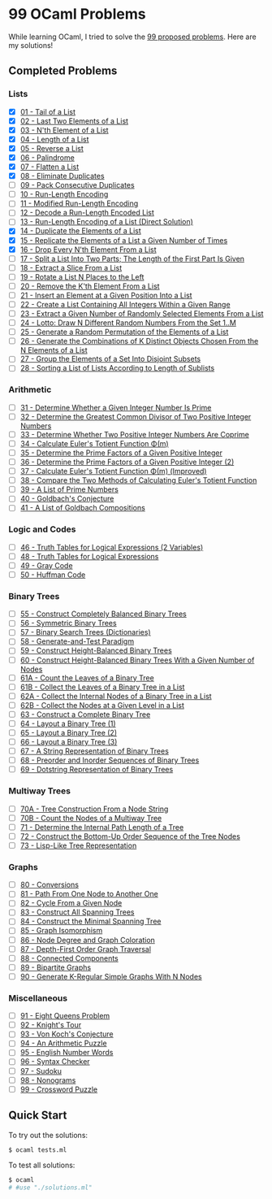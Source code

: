 # 99 OCaml Problems
While learning OCaml, I tried to solve the [99 proposed
problems](https://ocaml.org/problems). Here are my solutions!

## Completed Problems
### Lists
- [x] [01 - Tail of a List](https://ocaml.org/problems#1)
- [x] [02 - Last Two Elements of a List](https://ocaml.org/problems#2)
- [x] [03 - N'th Element of a List](https://ocaml.org/problems#3)
- [x] [04 - Length of a List](https://ocaml.org/problems#4)
- [x] [05 - Reverse a List](https://ocaml.org/problems#5)
- [x] [06 - Palindrome](https://ocaml.org/problems#6)
- [x] [07 - Flatten a List](https://ocaml.org/problems#7)
- [x] [08 - Eliminate Duplicates](https://ocaml.org/problems#8)
- [ ] [09 - Pack Consecutive Duplicates](https://ocaml.org/problems#9)
- [ ] [10 - Run-Length Encoding](https://ocaml.org/problems#10)
- [ ] [11 - Modified Run-Length Encoding](https://ocaml.org/problems#11)
- [ ] [12 - Decode a Run-Length Encoded List](https://ocaml.org/problems#12)
- [ ] [13 - Run-Length Encoding of a List (Direct Solution)](https://ocaml.org/problems#13)
- [x] [14 - Duplicate the Elements of a List](https://ocaml.org/problems#14)
- [x] [15 - Replicate the Elements of a List a Given Number of Times](https://ocaml.org/problems#15)
- [x] [16 - Drop Every N'th Element From a List](https://ocaml.org/problems#16)
- [ ] [17 - Split a List Into Two Parts; The Length of the First Part Is Given](https://ocaml.org/problems#17)
- [ ] [18 - Extract a Slice From a List](https://ocaml.org/problems#18)
- [ ] [19 - Rotate a List N Places to the Left](https://ocaml.org/problems#19)
- [ ] [20 - Remove the K'th Element From a List](https://ocaml.org/problems#20)
- [ ] [21 - Insert an Element at a Given Position Into a List](https://ocaml.org/problems#21)
- [ ] [22 - Create a List Containing All Integers Within a Given Range](https://ocaml.org/problems#22)
- [ ] [23 - Extract a Given Number of Randomly Selected Elements From a List](https://ocaml.org/problems#23)
- [ ] [24 - Lotto: Draw N Different Random Numbers From the Set 1..M](https://ocaml.org/problems#24)
- [ ] [25 - Generate a Random Permutation of the Elements of a List](https://ocaml.org/problems#25)
- [ ] [26 - Generate the Combinations of K Distinct Objects Chosen From the N Elements of a List](https://ocaml.org/problems#26)
- [ ] [27 - Group the Elements of a Set Into Disjoint Subsets](https://ocaml.org/problems#27)
- [ ] [28 - Sorting a List of Lists According to Length of Sublists](https://ocaml.org/problems#28)

### Arithmetic
- [ ] [31 - Determine Whether a Given Integer Number Is Prime](https://ocaml.org/problems#31)
- [ ] [32 - Determine the Greatest Common Divisor of Two Positive Integer Numbers](https://ocaml.org/problems#32)
- [ ] [33 - Determine Whether Two Positive Integer Numbers Are Coprime](https://ocaml.org/problems#33)
- [ ] [34 - Calculate Euler's Totient Function Φ(m)](https://ocaml.org/problems#34)
- [ ] [35 - Determine the Prime Factors of a Given Positive Integer](https://ocaml.org/problems#35)
- [ ] [36 - Determine the Prime Factors of a Given Positive Integer (2)](https://ocaml.org/problems#36)
- [ ] [37 - Calculate Euler's Totient Function Φ(m) (Improved)](https://ocaml.org/problems#37)
- [ ] [38 - Compare the Two Methods of Calculating Euler's Totient Function](https://ocaml.org/problems#38)
- [ ] [39 - A List of Prime Numbers](https://ocaml.org/problems#39)
- [ ] [40 - Goldbach's Conjecture](https://ocaml.org/problems#40)
- [ ] [41 - A List of Goldbach Compositions](https://ocaml.org/problems#41)

### Logic and Codes
- [ ] [46 - Truth Tables for Logical Expressions (2 Variables)](https://ocaml.org/problems#46)
- [ ] [48 - Truth Tables for Logical Expressions](https://ocaml.org/problems#48)
- [ ] [49 - Gray Code](https://ocaml.org/problems#49)
- [ ] [50 - Huffman Code](https://ocaml.org/problems#50)

### Binary Trees
- [ ] [55 - Construct Completely Balanced Binary Trees](https://ocaml.org/problems#55)
- [ ] [56 - Symmetric Binary Trees](https://ocaml.org/problems#56)
- [ ] [57 - Binary Search Trees (Dictionaries)](https://ocaml.org/problems#57)
- [ ] [58 - Generate-and-Test Paradigm](https://ocaml.org/problems#58)
- [ ] [59 - Construct Height-Balanced Binary Trees](https://ocaml.org/problems#59)
- [ ] [60 - Construct Height-Balanced Binary Trees With a Given Number of Nodes](https://ocaml.org/problems#60)
- [ ] [61A - Count the Leaves of a Binary Tree](https://ocaml.org/problems#61A)
- [ ] [61B - Collect the Leaves of a Binary Tree in a List](https://ocaml.org/problems#61B)
- [ ] [62A - Collect the Internal Nodes of a Binary Tree in a List](https://ocaml.org/problems#62A)
- [ ] [62B - Collect the Nodes at a Given Level in a List](https://ocaml.org/problems#62B)
- [ ] [63 - Construct a Complete Binary Tree](https://ocaml.org/problems#63)
- [ ] [64 - Layout a Binary Tree (1)](https://ocaml.org/problems#64)
- [ ] [65 - Layout a Binary Tree (2)](https://ocaml.org/problems#65)
- [ ] [66 - Layout a Binary Tree (3)](https://ocaml.org/problems#66)
- [ ] [67 - A String Representation of Binary Trees](https://ocaml.org/problems#67)
- [ ] [68 - Preorder and Inorder Sequences of Binary Trees](https://ocaml.org/problems#68)
- [ ] [69 - Dotstring Representation of Binary Trees](https://ocaml.org/problems#69)

### Multiway Trees
- [ ] [70A - Tree Construction From a Node String](https://ocaml.org/problems#70A)
- [ ] [70B - Count the Nodes of a Multiway Tree](https://ocaml.org/problems#70B)
- [ ] [71 - Determine the Internal Path Length of a Tree](https://ocaml.org/problems#71)
- [ ] [72 - Construct the Bottom-Up Order Sequence of the Tree Nodes](https://ocaml.org/problems#72)
- [ ] [73 - Lisp-Like Tree Representation](https://ocaml.org/problems#73)

### Graphs
- [ ] [80 - Conversions](https://ocaml.org/problems#80)
- [ ] [81 - Path From One Node to Another One](https://ocaml.org/problems#81)
- [ ] [82 - Cycle From a Given Node](https://ocaml.org/problems#82)
- [ ] [83 - Construct All Spanning Trees](https://ocaml.org/problems#83)
- [ ] [84 - Construct the Minimal Spanning Tree](https://ocaml.org/problems#84)
- [ ] [85 - Graph Isomorphism](https://ocaml.org/problems#85)
- [ ] [86 - Node Degree and Graph Coloration](https://ocaml.org/problems#86)
- [ ] [87 - Depth-First Order Graph Traversal](https://ocaml.org/problems#87)
- [ ] [88 - Connected Components](https://ocaml.org/problems#88)
- [ ] [89 - Bipartite Graphs](https://ocaml.org/problems#89)
- [ ] [90 - Generate K-Regular Simple Graphs With N Nodes](https://ocaml.org/problems#90)

### Miscellaneous
- [ ] [91 - Eight Queens Problem](https://ocaml.org/problems#91)
- [ ] [92 - Knight's Tour](https://ocaml.org/problems#92)
- [ ] [93 - Von Koch's Conjecture](https://ocaml.org/problems#93)
- [ ] [94 - An Arithmetic Puzzle](https://ocaml.org/problems#94)
- [ ] [95 - English Number Words](https://ocaml.org/problems#95)
- [ ] [96 - Syntax Checker](https://ocaml.org/problems#96)
- [ ] [97 - Sudoku](https://ocaml.org/problems#97)
- [ ] [98 - Nonograms](https://ocaml.org/problems#98)
- [ ] [99 - Crossword Puzzle](https://ocaml.org/problems#99)

## Quick Start
To try out the solutions:
```bash
$ ocaml tests.ml
```

To test all solutions:
```bash
$ ocaml
# #use "./solutions.ml"
```
